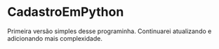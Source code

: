# CadastroEmPython
Primeira versão simples desse programinha. Continuarei atualizando e adicionando mais complexidade.
